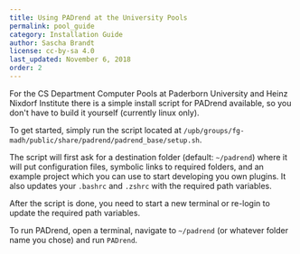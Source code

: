 ```yaml
---
title: Using PADrend at the University Pools
permalink: pool_guide
category: Installation Guide
author: Sascha Brandt
license: cc-by-sa 4.0
last_updated: November 6, 2018
order: 2
---
```


For the CS Department Computer Pools at Paderborn University and Heinz Nixdorf Institute there is a simple install script for PADrend available, so you don't have to build it yourself (currently linux only).

To get started, simply run the script located at `/upb/groups/fg-madh/public/share/padrend/padrend_base/setup.sh`.

The script will first ask for a destination folder (default: `~/padrend`) where it will put configuration files, symbolic links to required folders, and an example project which you can use to start developing you own plugins.
It also updates your `.bashrc` and `.zshrc` with the required path variables.

After the script is done, you need to start a new terminal or re-login to update the required path variables.

To run PADrend, open a terminal, navigate to `~/padrend` (or whatever folder name you chose) and run `PADrend`.
